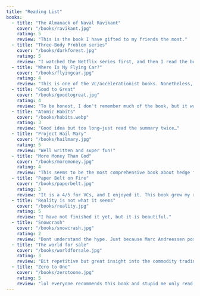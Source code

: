```yaml
---
title: "Reading List"
books:
  - title: "The Almanack of Naval Ravikant"
    cover: "/books/ravikant.jpg"
    rating: 5
    review: "This is the book I have gifted to my friends the most."
  - title: "Three-Body Problem series"
    cover: "/books/darkforest.jpg"
    rating: 5
    review: "I watched the Netflix series first, and then I read the books. The second book is a drag at first but has such a crazy satisfying ending. I love the mixture of physics concepts with sci-fi, e.g., the Fermi Paradox."
  - title: "Where Is My Flying Car?"
    cover: "/books/flyingcar.jpg"
    rating: 4
    review: "This is one of the VC/accelerationist books. Nonetheless, it's a good read to understand how we drown ourselves in regulation. It speaks to my heart as a German."
  - title: "Good to Great"
    cover: "/books/goodtogreat.jpg"
    rating: 4
    review: "To be honest, I don't remember much of the book, but it was a good read."
  - title: "Atomic Habits"
    cover: "/books/habits.webp"
    rating: 3
    review: "Good idea but too long—just read the summary twice…"
  - title: "Project Hail Mary"
    cover: "/books/hailmary.jpg"
    rating: 5
    review: "Well written and super fun!"
  - title: "More Money Than God"
    cover: "/books/moremoney.jpg"
    rating: 4
    review: "This seems to be the most comprehensive book about hedge funds. It is interesting that, except for RenCap, nobody consistently keeps his or her edge."
  - title: "Paper Belt on Fire"
    cover: "/books/paperbelt.jpg"
    rating: 3
    review: "It is a 4/5 for VCs, and I enjoyed it. This book grew my respect for Peter Thiel, and it is crazy that Vitalik was a Thiel Fellow! Also, I am glad I did not stay in academia..."
  - title: "Reality is not what it seems"
    cover: "/books/reality.jpg"
    rating: 5
    review: "I have not finished it yet, but it is beautiful."
  - title: "Snowcrash"
    cover: "/books/snowcrash.jpg"
    rating: 2
    review: "Dont understand the hype. Just because Marc Andreessen posted about this does not make it any good. It is such a drag to read and i did not finish it."
  - title: "The world for sale"
    cover: "/books/worldforsale.jpg"
    rating: 3
    review: "Bit repetitive but great insight into the commodity trading industry! Entertaining read."
  - title: "Zero to One"
    cover: "/books/zerotoone.jpg"
    rating: 5
    review: "lol everyone recommends this book and stupid me only read one chapter in uni. I recently re-read it and it is a masterpiece. I think all books that are written by people that do not want to write a book are exceptional."        
---
```

